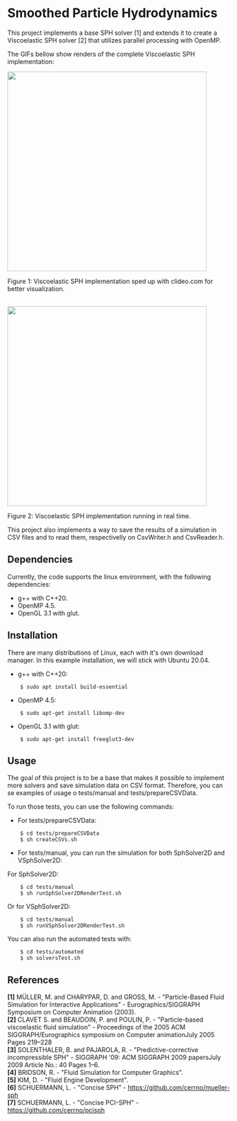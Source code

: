 # Smoothed Particle Hydrodynamics

This project implements a base SPH solver [1] and extends it to create a Viscoelastic SPH solver [2] that utilizes parallel processing with OpenMP.

The GIFs bellow show renders of the complete Viscoelastic SPH implementation:

<img src="./media/VSPHSpeed.gif" width="450">

Figure 1: Viscoelastic SPH implementation sped up with clideo.com for better visualization.

<br>

<img src="./media/VSPH.gif" width="450">

Figure 2: Viscoelastic SPH implementation running in real time.


This project also implements a way to save the results of a simulation in CSV files and to read them, respectivelly on CsvWriter.h and CsvReader.h.

## Dependencies

Currently, the code supports the linux environment, with the following dependencies:

 - g++ with C++20.
 - OpenMP 4.5.
 - OpenGL 3.1 with glut.

 ## Installation

There are many distributions of Linux, each with it's own download manager. In this example installation, we will stick with Ubuntu 20.04.

 - g++ with C++20:

```shell
    $ sudo apt install build-essential
```

 - OpenMP 4.5:

```shell
    $ sudo apt-get install libomp-dev
```

 - OpenGL 3.1 with glut:

```shell
    $ sudo apt-get install freeglut3-dev
```

## Usage

The goal of this project is to be a base that makes it possible to implement more solvers and save simulation data on CSV format.
Therefore, you can se examples of usage o tests/manual and tests/prepareCSVData.

To run those tests, you can use the following commands:

 - For tests/prepareCSVData:

```shell
    $ cd tests/prepareCSVData
    $ sh createCSVs.sh
```

 - For tests/manual, you can run the simulation for both SphSolver2D and VSphSolver2D:

For SphSolver2D:

```shell
    $ cd tests/manual
    $ sh runSphSolver2DRenderTest.sh
```
Or for VSphSolver2D:

```shell
    $ cd tests/manual
    $ sh runVSphSolver2DRenderTest.sh
```

You can also run the automated tests with:

```shell
    $ cd tests/automated
    $ sh solversTest.sh
```

## References

**[1]** MÜLLER, M. and CHARYPAR, D. and GROSS, M. - "Particle-Based Fluid Simulation for Interactive Applications" - Eurographics/SIGGRAPH Symposium on Computer Animation (2003). <br>
**[2]** CLAVET S. and BEAUDOIN, P. and POULIN, P. - "Particle-based viscoelastic fluid simulation" - Proceedings of the 2005 ACM SIGGRAPH/Eurographics symposium on Computer animationJuly 2005 Pages 219–228 <br>
**[3]** SOLENTHALER, B. and PAJAROLA, R. - "Predictive-corrective incompressible SPH" - SIGGRAPH '09: ACM SIGGRAPH 2009 papersJuly 2009 Article No.: 40 Pages 1–6. <br>
**[4]** BRIDSON, R. - "Fluid Simulation for Computer Graphics". <br>
**[5]** KIM, D. - "Fluid Engine Development". <br>
**[6]** SCHUERMANN, L. - "Concise SPH" - https://github.com/cerrno/mueller-sph <br>
**[7]** SCHUERMANN, L. - "Concise PCI-SPH" - https://github.com/cerrno/pcisph <br>